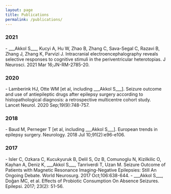 ```yaml
---
layout: page
title: Publications
permalink: /publications/
---
```


<h3>2021</h3>
- ___Akkol S___, Kucyi A, Hu W, Zhao B, Zhang C, Sava-Segal C, Razavi B, Zhang J, Zhang K, Parvizi J. Intracranial electroencephalography reveals selective responses to cognitive stimuli in the periventricular heterotopias. 
J Neurosci. 2021 Mar 16;JN-RM-2785-20. <a href="https://doi.org/10.1523/JNEUROSCI.2785-20.2021" target="_blank"  class="ai ai-doi ai-lg"></a>

<h3>2020</h3>
- Lamberink HJ, Otte WM [et al, including ___Akkol S___]. Seizure outcome and use of antiepileptic drugs after epilepsy surgery according to histopathological diagnosis: a retrospective multicentre cohort study. Lancet Neurol. 2020 Sep;19(9):748-757. <a href="https://doi.org/10.1016/S1474-4422(20)30220-9" target="_blank"  class="ai ai-doi ai-lg"></a>

<h3>2018</h3>
- Baud M, Perneger T [et al, including ___Akkol S___]. European trends in epilepsy surgery. Neurology. 2018 Jul 10;91(2):e96-e106. <a href="https://doi.org/10.1212/WNL.0000000000005776" target="_blank"  class="ai ai-doi ai-lg"></a>

<h3>2017</h3>
- Isler C, Ozkara C, Kucukyuruk B, Delil S, Oz B, Comunoglu N, Kizilkilic O, Kayhan A, Deniz K, ___Akkol S___, Tanriverdi T, Uzan M. Seizure Outcome of Patients with Magnetic Resonance Imaging-Negative Epilepsies: Still An Ongoing Debate. World Neurosurg. 2017 Oct;106:638-644. <a href="https://doi.org/10.1016/j.wneu.2017.07.046" target="_blank"  class="ai ai-doi ai-lg"></a>
- ___Akkol S___, Doğan MC, et al. Effects of Probiotic Consumption On Absence Seizures. Epilepsi. 2017; 23(2): 51-56. <a href="https://doi.org/10.14744/epilepsi.2017.59389" target="_blank"  class="ai ai-doi ai-lg"></a>
